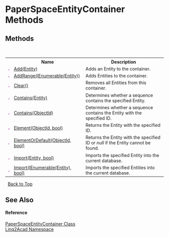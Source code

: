 # PaperSpaceEntityContainer Methods
 

## Methods
&nbsp;<table><tr><th></th><th>Name</th><th>Description</th></tr><tr><td>![Public method](media/pubmethod.gif "Public method")</td><td><a href="M_Linq2Acad_EntityContainer_Add.md">Add(Entity)</a></td><td>
Adds an Entity to the container.
&nbsp;</tr><tr><td>![Public method](media/pubmethod.gif "Public method")</td><td><a href="M_Linq2Acad_EntityContainer_AddRange.md">AddRange(IEnumerable(Entity))</a></td><td>
Adds Entities to the container.
&nbsp;</tr><tr><td>![Public method](media/pubmethod.gif "Public method")</td><td><a href="M_Linq2Acad_EntityContainer_Clear.md">Clear()</a></td><td>
Removes all Entities from this container.
&nbsp;</tr><tr><td>![Public method](media/pubmethod.gif "Public method")</td><td><a href="M_Linq2Acad_PaperSpaceEntityContainer_Contains_1.md">Contains(Entity)</a></td><td>
Determines whether a sequence contains the specified Entity.
&nbsp;</tr><tr><td>![Public method](media/pubmethod.gif "Public method")</td><td><a href="M_Linq2Acad_PaperSpaceEntityContainer_Contains.md">Contains(ObjectId)</a></td><td>
Determines whether a sequence contains the Entity with the specified ID.
&nbsp;</tr><tr><td>![Public method](media/pubmethod.gif "Public method")</td><td><a href="M_Linq2Acad_PaperSpaceEntityContainer_Element.md">Element(ObjectId, bool)</a></td><td>
Returns the Entity with the specified ID.
&nbsp;</tr><tr><td>![Public method](media/pubmethod.gif "Public method")</td><td><a href="M_Linq2Acad_PaperSpaceEntityContainer_ElementOrDefault.md">ElementOrDefault(ObjectId, bool)</a></td><td>
Returns the Entity with the specified ID or <i>null</i> if the Entity cannot be found.
&nbsp;</tr><tr><td>![Public method](media/pubmethod.gif "Public method")</td><td><a href="M_Linq2Acad_PaperSpaceEntityContainer_Import_1.md">Import(Entity, bool)</a></td><td>
Imports the specified Entity into the current database.
&nbsp;</tr><tr><td>![Public method](media/pubmethod.gif "Public method")</td><td><a href="M_Linq2Acad_PaperSpaceEntityContainer_Import.md">Import(IEnumerable(Entity), bool)</a></td><td>
Imports the specified Entities into the current database.
&nbsp;</tr></table>&nbsp;
<a href="#paperspaceentitycontainer-methods">Back to Top</a>

## See Also


#### Reference
<a href="T_Linq2Acad_PaperSpaceEntityContainer.md">PaperSpaceEntityContainer Class</a><br /><a href="N_Linq2Acad.md">Linq2Acad Namespace</a><br />
